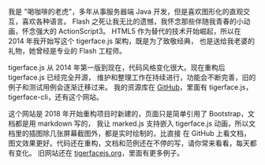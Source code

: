 我是 "喝咖啡的老虎"，多年从事服务器端 Java 开发，但是喜欢图形化的直观交互，喜欢各种语言。
Flash 之死让我无比的遗憾，我怀念那些伴随我青春的小动画，怀念强大的 ActionScript3。
HTML5 作为替代的技术开始崛起，所以在 2014 年我开始写这个 tigerface.js 架构，既是为了致敬经典，
也是送给我老婆的礼物，她曾经是专业的 Flash 工程师。

tigerface.js 从 2014 年第一版到现在，代码风格变化很大。现在重构后 tigerface.js 已经完全开源，
维护和整理工作在持续进行，功能会不断完善，旧的例子和测试用例会逐渐迁移过来。
我的资源库在 [GitHub](http://github.com/tigerz)，里面有 tigerface.js，tigerface-cli，还有这个网站。

这个网站是 2018 年开始重构项目时新建的，页面只是简单引用了 Bootstrap，文档都是用 markdown 写的，
我让 marked.js 支持嵌入 tigerface.js 动画，所以文档里的插图除几张屏幕截图外，都是实时绘制的，比直接
在 GitHub 上看文档，图文效果更好。代码还在重构，文档和范例还在不停的写，请你常来看看，每天都有变化。
旧网站还在 [tigerfacejs.org](http://tigerfacejs.org)，里面有更多例子。